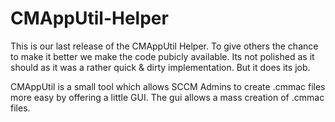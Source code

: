 # CMAppUtil-Helper

This is our last release of the CMAppUtil Helper. To give others the chance to make it better we make the code pubicly available. Its not polished as it should as it was a rather quick & dirty implementation. But it does its job.

CMAppUtil is a small tool which allows SCCM Admins to create .cmmac files more easy by offering a little GUI.
The gui allows a mass creation of .cmmac files.

